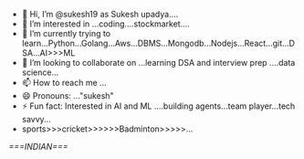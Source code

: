 - 👋 Hi, I’m @sukesh19 as Sukesh upadya....
- 👀 I’m interested in ...coding....stockmarket....
- 🌱 I’m currently trying to learn...Python...Golang...Aws...DBMS...Mongodb...Nodejs...React...git...DSA...AI>>>ML
- 💞️ I’m looking to collaborate on ...learning DSA and interview prep ....data science...
- 📫 How to reach me ...
- 😄 Pronouns: ..."sukesh"
- ⚡ Fun fact: Interested in AI and ML ....building agents...team player...tech savvy...
- sports>>>cricket>>>>>>Badminton>>>>>...

*===INDIAN===*

<!---
sukesh19/sukesh19 is a ✨ special ✨ repository because its `README.md` (this file) appears on your GitHub profile.
You can click the Preview link to take a look at your changes.
--->
